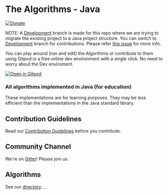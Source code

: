 # The Algorithms - Java
[![Donate](https://img.shields.io/badge/Donate-PayPal-green.svg)](https://www.paypal.me/TheAlgorithms/100)


NOTE: A [Development](https://github.com/TheAlgorithms/Java/tree/Development) branch is made for this repo where we are trying to migrate the existing project to a Java project structure. You can switch to [Development](https://github.com/TheAlgorithms/Java/tree/Development) branch for contributions. Please refer [this issue](https://github.com/TheAlgorithms/Java/issues/474) for more info.

You can play around (run and edit) the Algorithms or contribute to them using Gitpod.io a free online dev environment with a single click. No need to worry about the Dev enviroment.

[![Open in Gitpod](https://gitpod.io/button/open-in-gitpod.svg)](https://gitpod.io/#https://github.com/TheAlgorithms/Java)


### All algorithms implemented in Java (for education)
These implementations are for learning purposes. They may be less efficient than the implementations in the Java standard library.

## Contribution Guidelines
Read our [Contribution Guidelines](CONTRIBUTING.md) before you contribute.

## Community Channel
We're on [Gitter](https://gitter.im/TheAlgorithms)! Please join us.

## Algorithms
See our [directory](DIRECTORY.md).....
